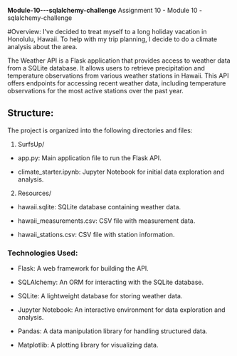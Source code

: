 **Module-10---sqlalchemy-challenge**
Assignment 10 - Module 10 - sqlalchemy-challenge

#Overview:
I've decided to treat myself to a long holiday vacation in Honolulu, Hawaii. To help with my trip planning, I decide to do a climate analysis about the area.

The Weather API is a Flask application that provides access to weather data from a SQLite database. It allows users to retrieve precipitation and temperature observations from various weather stations in Hawaii. This API offers endpoints for accessing recent weather data, including temperature observations for the most active stations over the past year.

## Structure:
The project is organized into the following directories and files:

1. SurfsUp/
* app.py: Main application file to run the Flask API.
- climate_starter.ipynb: Jupyter Notebook for initial data exploration and analysis.

2. Resources/
* hawaii.sqlite: SQLite database containing weather data.
- hawaii_measurements.csv: CSV file with measurement data.
+ hawaii_stations.csv: CSV file with station information.

### Technologies Used:
* Flask: A web framework for building the API.
- SQLAlchemy: An ORM for interacting with the SQLite database.
+ SQLite: A lightweight database for storing weather data.
* Jupyter Notebook: An interactive environment for data exploration and analysis.
- Pandas: A data manipulation library for handling structured data.
+ Matplotlib: A plotting library for visualizing data.
